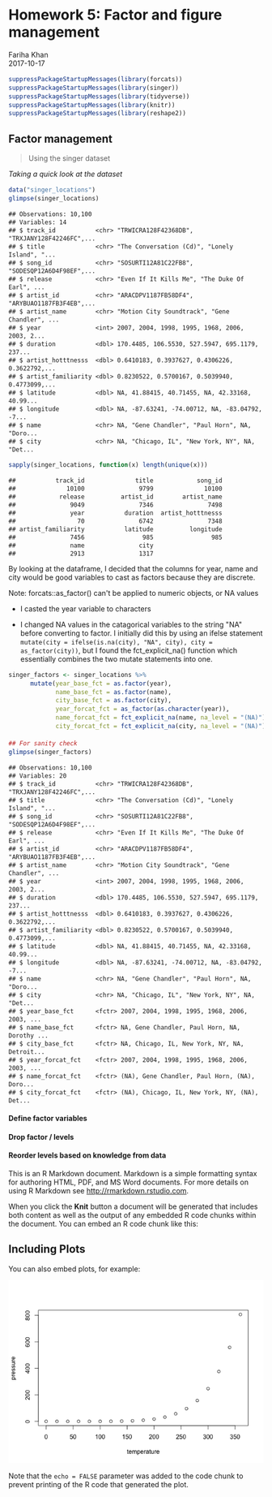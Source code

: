 # Homework 5: Factor and figure management
Fariha Khan  
2017-10-17  




```r
suppressPackageStartupMessages(library(forcats))
suppressPackageStartupMessages(library(singer))
suppressPackageStartupMessages(library(tidyverse))
suppressPackageStartupMessages(library(knitr))
suppressPackageStartupMessages(library(reshape2))
```
## Factor management
> Using the singer dataset

*Taking a quick look at the dataset*

```r
data("singer_locations")
glimpse(singer_locations) 
```

```
## Observations: 10,100
## Variables: 14
## $ track_id           <chr> "TRWICRA128F42368DB", "TRXJANY128F42246FC",...
## $ title              <chr> "The Conversation (Cd)", "Lonely Island", "...
## $ song_id            <chr> "SOSURTI12A81C22FB8", "SODESQP12A6D4F98EF",...
## $ release            <chr> "Even If It Kills Me", "The Duke Of Earl", ...
## $ artist_id          <chr> "ARACDPV1187FB58DF4", "ARYBUAO1187FB3F4EB",...
## $ artist_name        <chr> "Motion City Soundtrack", "Gene Chandler", ...
## $ year               <int> 2007, 2004, 1998, 1995, 1968, 2006, 2003, 2...
## $ duration           <dbl> 170.4485, 106.5530, 527.5947, 695.1179, 237...
## $ artist_hotttnesss  <dbl> 0.6410183, 0.3937627, 0.4306226, 0.3622792,...
## $ artist_familiarity <dbl> 0.8230522, 0.5700167, 0.5039940, 0.4773099,...
## $ latitude           <dbl> NA, 41.88415, 40.71455, NA, 42.33168, 40.99...
## $ longitude          <dbl> NA, -87.63241, -74.00712, NA, -83.04792, -7...
## $ name               <chr> NA, "Gene Chandler", "Paul Horn", NA, "Doro...
## $ city               <chr> NA, "Chicago, IL", "New York, NY", NA, "Det...
```

```r
sapply(singer_locations, function(x) length(unique(x)))
```

```
##           track_id              title            song_id 
##              10100               9799              10100 
##            release          artist_id        artist_name 
##               9049               7346               7498 
##               year           duration  artist_hotttnesss 
##                 70               6742               7348 
## artist_familiarity           latitude          longitude 
##               7456                985                985 
##               name               city 
##               2913               1317
```

By looking at the dataframe, I decided that the columns for year, name and city would be good variables to cast as factors because they are discrete. 

Note: forcats::as_factor() can't be applied to numeric objects, or NA values

 - I casted the year variable to characters
 
 - I changed NA values in the catagorical variables to the string "NA" before converting to factor. I initially did this by using an ifelse statement `mutate(city = ifelse(is.na(city), "NA", city), city = as_factor(city))`, but I found the fct_explicit_na() function which essentially combines the two mutate statements into one.


```r
singer_factors <- singer_locations %>% 
      mutate(year_base_fct = as.factor(year),
             name_base_fct = as.factor(name),
             city_base_fct = as.factor(city),
             year_forcat_fct = as_factor(as.character(year)),
             name_forcat_fct = fct_explicit_na(name, na_level = "(NA)"),
             city_forcat_fct = fct_explicit_na(city, na_level = "(NA)"))

## For sanity check
glimpse(singer_factors)
```

```
## Observations: 10,100
## Variables: 20
## $ track_id           <chr> "TRWICRA128F42368DB", "TRXJANY128F42246FC",...
## $ title              <chr> "The Conversation (Cd)", "Lonely Island", "...
## $ song_id            <chr> "SOSURTI12A81C22FB8", "SODESQP12A6D4F98EF",...
## $ release            <chr> "Even If It Kills Me", "The Duke Of Earl", ...
## $ artist_id          <chr> "ARACDPV1187FB58DF4", "ARYBUAO1187FB3F4EB",...
## $ artist_name        <chr> "Motion City Soundtrack", "Gene Chandler", ...
## $ year               <int> 2007, 2004, 1998, 1995, 1968, 2006, 2003, 2...
## $ duration           <dbl> 170.4485, 106.5530, 527.5947, 695.1179, 237...
## $ artist_hotttnesss  <dbl> 0.6410183, 0.3937627, 0.4306226, 0.3622792,...
## $ artist_familiarity <dbl> 0.8230522, 0.5700167, 0.5039940, 0.4773099,...
## $ latitude           <dbl> NA, 41.88415, 40.71455, NA, 42.33168, 40.99...
## $ longitude          <dbl> NA, -87.63241, -74.00712, NA, -83.04792, -7...
## $ name               <chr> NA, "Gene Chandler", "Paul Horn", NA, "Doro...
## $ city               <chr> NA, "Chicago, IL", "New York, NY", NA, "Det...
## $ year_base_fct      <fctr> 2007, 2004, 1998, 1995, 1968, 2006, 2003, ...
## $ name_base_fct      <fctr> NA, Gene Chandler, Paul Horn, NA, Dorothy ...
## $ city_base_fct      <fctr> NA, Chicago, IL, New York, NY, NA, Detroit...
## $ year_forcat_fct    <fctr> 2007, 2004, 1998, 1995, 1968, 2006, 2003, ...
## $ name_forcat_fct    <fctr> (NA), Gene Chandler, Paul Horn, (NA), Doro...
## $ city_forcat_fct    <fctr> (NA), Chicago, IL, New York, NY, (NA), Det...
```


#### Define factor variables

#### Drop factor / levels
#### Reorder levels based on knowledge from data

This is an R Markdown document. Markdown is a simple formatting syntax for authoring HTML, PDF, and MS Word documents. For more details on using R Markdown see <http://rmarkdown.rstudio.com>.

When you click the **Knit** button a document will be generated that includes both content as well as the output of any embedded R code chunks within the document. You can embed an R code chunk like this:



## Including Plots

You can also embed plots, for example:

![](hw05_factors_figureManagement_files/figure-html/pressure-1.png)<!-- -->

Note that the `echo = FALSE` parameter was added to the code chunk to prevent printing of the R code that generated the plot.
